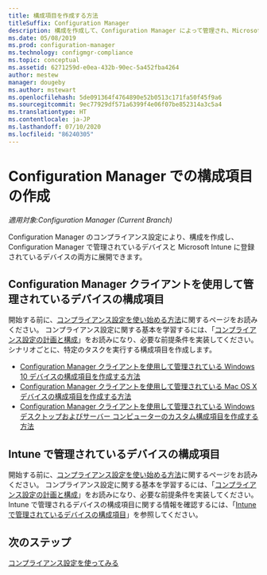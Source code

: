 ```yaml
---
title: 構成項目を作成する方法
titleSuffix: Configuration Manager
description: 構成を作成して、Configuration Manager によって管理され、Microsoft Intune に登録されているデバイスに展開します。
ms.date: 05/08/2019
ms.prod: configuration-manager
ms.technology: configmgr-compliance
ms.topic: conceptual
ms.assetid: 6271259d-e0ea-432b-90ec-5a452fba4264
author: mestew
manager: dougeby
ms.author: mstewart
ms.openlocfilehash: 5de091364f4764890e52b0513c171fa50f45f9a6
ms.sourcegitcommit: 9ec77929df571a6399f4e06f07be852314a3c5a4
ms.translationtype: HT
ms.contentlocale: ja-JP
ms.lasthandoff: 07/10/2020
ms.locfileid: "86240305"
---
```

# <a name="create-configuration-items-in-configuration-manager"></a>Configuration Manager での構成項目の作成

*適用対象:Configuration Manager (Current Branch)*

Configuration Manager のコンプライアンス設定により、構成を作成し、Configuration Manager で管理されているデバイスと Microsoft Intune に登録されているデバイスの両方に展開できます。

## <a name="configuration-items-for-devices-managed-with-the-configuration-manager-client"></a>Configuration Manager クライアントを使用して管理されているデバイスの構成項目

開始する前に、[コンプライアンス設定を使い始める方法](../../compliance/get-started/get-started-with-compliance-settings.md)に関するページをお読みください。 コンプライアンス設定に関する基本を学習するには、「[コンプライアンス設定の計画と構成](../../compliance/plan-design/plan-for-and-configure-compliance-settings.md)」をお読みになり、必要な前提条件を実装してください。 シナリオごとに、特定のタスクを実行する構成項目を作成します。

- [Configuration Manager クライアントを使用して管理されている Windows 10 デバイスの構成項目を作成する方法](../../compliance/deploy-use/create-configuration-items-for-windows-10-devices-managed-with-the-client.md)
- [Configuration Manager クライアントを使用して管理されている Mac OS X デバイスの構成項目を作成する方法](../../compliance/deploy-use/create-configuration-items-for-mac-os-x-devices-managed-with-the-client.md)
- [Configuration Manager クライアントを使用して管理されている Windows デスクトップおよびサーバー コンピューターのカスタム構成項目を作成する方法](../../compliance/deploy-use/create-custom-configuration-items-for-windows-desktop-and-server-computers-managed-with-the-client.md)

## <a name="configuration-items-for-devices-managed-with-intune"></a>Intune で管理されているデバイスの構成項目

開始する前に、[コンプライアンス設定を使い始める方法](../../compliance/get-started/get-started-with-compliance-settings.md)に関するページをお読みください。 コンプライアンス設定に関する基本を学習するには、「[コンプライアンス設定の計画と構成](../../compliance/plan-design/plan-for-and-configure-compliance-settings.md)」をお読みになり、必要な前提条件を実装してください。 Intune で管理されるデバイスの構成項目に関する情報を確認するには、「[Intune で管理されているデバイスの構成項目](../../mdm/understand/what-happened-to-hybrid.md)」を参照してください。

## <a name="next-steps"></a>次のステップ

[コンプライアンス設定を使ってみる](../../compliance/get-started/get-started-with-compliance-settings.md)
